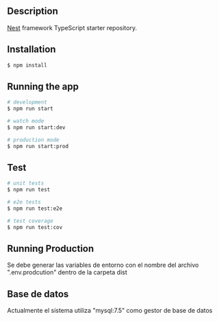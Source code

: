 ## Description

[Nest](https://github.com/nestjs/nest) framework TypeScript starter repository.

## Installation

```bash
$ npm install
```

## Running the app

```bash
# development
$ npm run start

# watch mode
$ npm run start:dev

# production mode
$ npm run start:prod
```

## Test

```bash
# unit tests
$ npm run test

# e2e tests
$ npm run test:e2e

# test coverage
$ npm run test:cov
```

## Running Production
Se debe generar las variables de entorno con el nombre del archivo
".env.prodcution" dentro de la carpeta dist

## Base de datos
Actualmente el sistema utiliza "mysql:7.5" como gestor de base de datos